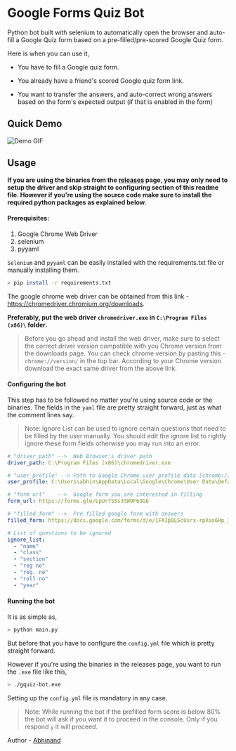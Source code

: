 # Google Forms Quiz Bot

Python bot built with selenium to automatically open the browser and auto-fill a Google Quiz form based on a pre-filled/pre-scored Google Quiz form. 

Here is when you can use it, 

- You have to fill a Google quiz form. 

- You already have a friend's scored Google quiz form link. 

- You want to transfer the answers, and auto-correct wrong answers based on the form's expected output (if that is enabled in the form)

  

## Quick Demo

![Demo GIF](demo/demo.gif)


## Usage

**If you are using the binaries from the [releases](https://github.com/abhinand5/gquiz-bot/releases) page, you may only need to setup the driver and skip straight to configuring section of this readme file. However if you're using the source code make sure to install the required python packages as explained below.**

#### Prerequisites:

1. Google Chrome Web Driver
2. selenium
3. pyyaml

`Selenium` and `pyyaml` can be easily installed with the requirements.txt file or manually installing them. 

```bash
> pip install -r requirements.txt
```

The google chrome web driver can be obtained from this link - https://chromedriver.chromium.org/downloads. 

**Preferably, put the web driver `chromedriver.exe` in `C:\Program Files (x86)\` folder.**

>  Before you go ahead and install the web driver, make sure to select the correct driver version compatible with you Chrome version from the downloads page. You can check chrome version by pasting this - `chrome://version/` in the top bar. According to your Chrome version download the exact same driver from the above link. 



#### Configuring the bot

This step has to be followed no matter you're using source code or the binaries. The fields in the `yaml` file are pretty straight forward, just as what the comment lines say. 

>  Note: Ignore List can be used to ignore certain questions that need to be filled by the user manually. You should edit the ignore list to rightly ignore these form fields otherwise you may run into an error.

```yml
# "driver_path" -->  Web Browser's driver path  
driver_path: C:\Program Files (x86)\chromedriver.exe

# "user_profile" --> Path to Google Chrome user profile data [chrome://version/]
user_profile: C:\Users\abhin\AppData\Local\Google\Chrome\User Data\Default

# "form_url"    -->  Google form you are interested in filling
form_url: https://forms.gle/LpUr7S5s3tW9F63G6

# "filled_form" -->  Pre-filled google form with answers
filled_form: https://docs.google.com/forms/d/e/1FAIpQLScUsrx-rpXax6Hp_IK1gcIkzg8-6K9zE8ul14x_u22QJXww9A/viewscore?viewscore=AE0zAgBcn5wrIIbk8RmSGjHD3-k0NkScYJfsbA7mPF2V-6xmn91D5FSxwlPtclTdXe5lMHk

# List of questions to be ignored
ignore_list: 
  - "name"
  - "class"
  - "section"
  - "reg no"
  - "reg. no"
  - "roll no"
  - "year"
```



#### Running the bot

It is as simple as, 

```bash
> python main.py
```

But before that you have to configure the `config.yml` file which is pretty straight forward. 

However if you're using the binaries in the releases page, you want to run the `.exe` file like this,

```bash
> ./gquiz-bot.exe
```

Setting up the `config.yml` file is mandatory in any case. 

> Note: While running the bot if the prefilled form score is below 80% the bot will ask if you want it to proceed in the console. Only if you respond `y` it will proceed.



Author - [Abhinand](https://github.com/abhinand5)